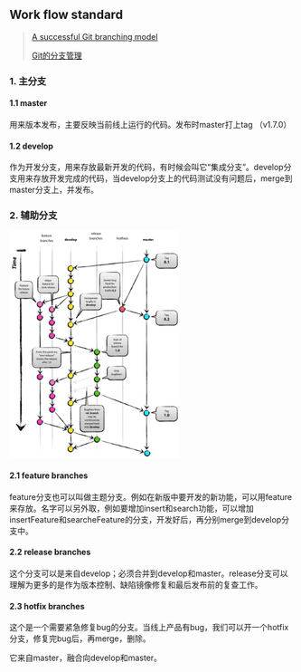 ## Work flow standard

> [A successful Git branching model](https://nvie.com/posts/a-successful-git-branching-model/)
>
> [Git的分支管理](https://www.cnblogs.com/Natural-way/p/7994505.html)

### 1. 主分支

#### 1.1 master

用来版本发布，主要反映当前线上运行的代码。发布时master打上tag （v1.7.0）

#### 1.2 develop

作为开发分支，用来存放最新开发的代码，有时候会叫它“集成分支”。develop分支用来存放开发完成的代码，当develop分支上的代码测试没有问题后，merge到master分支上，并发布。

### 2. 辅助分支

<img src="../img/gitFlow.png" width="60%" style="margin: 0 auto;">

#### 2.1 feature branches

feature分支也可以叫做主题分支。例如在新版中要开发的新功能，可以用feature来存放。名字可以另外取，例如要增加insert和search功能，可以增加insertFeature和searcheFeature的分支，开发好后，再分别merge到develop分支中。

#### 2.2 release branches

这个分支可以是来自develop；必须合并到develop和master。release分支可以理解为更多的是作为版本控制、缺陷镜像修复和最后发布前的复查工作。

#### 2.3 hotfix branches

这个是一个需要紧急修复bug的分支。当线上产品有bug，我们可以开一个hotfix分支，修复完bug后，再merge，删除。

它来自master，融合向develop和master。